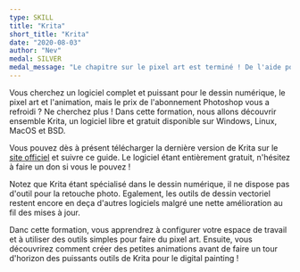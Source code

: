 ```yaml
---
type: SKILL
title: "Krita"
short_title: "Krita"
date: "2020-08-03"
author: "Nev"
medal: SILVER
medal_message: "Le chapitre sur le pixel art est terminé ! De l'aide pour écrire les deux suivants serait appréciée. [Participer](https://github.com/gamedevalliance/fairedesjeux.fr/issues/5)"
---
```


Vous cherchez un logiciel complet et puissant pour le dessin numérique, le pixel art et l'animation, mais le prix de l'abonnement Photoshop vous a refroidi ? Ne cherchez plus ! Dans cette formation, nous allons découvrir ensemble Krita, un logiciel libre et gratuit disponible sur Windows, Linux, MacOS et BSD.

Vous pouvez dès à présent télécharger la dernière version de Krita sur le [site officiel](https://krita.org/) et suivre ce guide. Le logiciel étant entièrement gratuit, n'hésitez à faire un don si vous le pouvez !

Notez que Krita étant spécialisé dans le dessin numérique, il ne dispose pas d'outil pour la retouche photo. Egalement, les outils de dessin vectoriel restent encore en deça d'autres logiciels malgré une nette amélioration au fil des mises à jour.

Danc cette formation, vous apprendrez à configurer votre espace de travail et à utiliser des outils simples pour faire du pixel art. Ensuite, vous découvrirez comment créer des petites animations avant de faire un tour d'horizon des puissants outils de Krita pour le digital painting !

